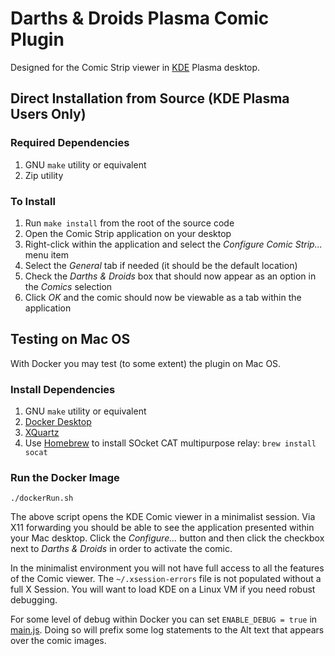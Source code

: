 # Darths &amp; Droids Plasma Comic Plugin

Designed for the Comic Strip viewer in [KDE](https://kde.org "KDE Community Home") Plasma desktop.

## Direct Installation from Source (KDE Plasma Users Only)

### Required Dependencies

1. GNU `make` utility or equivalent
2. Zip utility

### To Install

1. Run `make install` from the root of the source code
2. Open the Comic Strip application on your desktop
3. Right-click within the application and select the _Configure Comic Strip..._ menu item
4. Select the _General_ tab if needed (it should be the default location)
5. Check the *Darths &amp; Droids* box that should now appear as an option in the _Comics_ selection
6. Click _OK_ and the comic should now be viewable as a tab within the application

## Testing on Mac OS

With Docker you may test (to some extent) the plugin on Mac OS.

### Install Dependencies

1. GNU `make` utility or equivalent
2. [Docker Desktop](https://www.docker.com/products/docker-desktop)
3. [XQuartz](https://www.xquartz.org)
5. Use [Homebrew](https://brew.sh) to install SOcket CAT multipurpose relay: `brew install socat`

### Run the Docker Image

```
./dockerRun.sh
```

The above script opens the KDE Comic viewer in a minimalist session.
Via X11 forwarding you should be able to see the application presented within your Mac desktop.
Click the _Configure..._ button and then click the checkbox next to *Darths &amp; Droids* in order to activate the comic. 

In the minimalist environment you will not have full access to all the features of the Comic viewer.
The `~/.xsession-errors` file is not populated without a full X Session.
You will want to load KDE on a Linux VM if you need robust debugging.

For some level of debug within Docker you can set `ENABLE_DEBUG = true` in [main.js](src/contents/code/main.js#L29).
Doing so will prefix some log statements to the Alt text that appears over the comic images.
